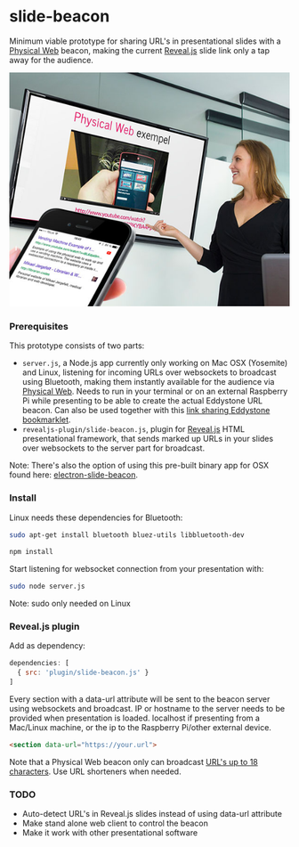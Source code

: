 # slide-beacon
Minimum viable prototype for sharing URL's in presentational slides with a [Physical Web](http://github.com/google/physical-web) beacon, making the current [Reveal.js](https://github.com/hakimel/reveal.js/) slide link only a tap away for the audience. 

![](https://raw.githubusercontent.com/dermike/dermike.github.io/master/images/project_slidebeacon.jpg)

### Prerequisites
This prototype consists of two parts:
* `server.js`, a Node.js app currently only working on Mac OSX (Yosemite) and Linux, listening for incoming URLs over websockets to broadcast using Bluetooth, making them instantly available for the audience via [Physical Web](http://physical-web.org). Needs to run in your terminal or on an external Raspberry Pi while presenting to be able to create the actual Eddystone URL beacon. Can also be used together with this [link sharing Eddystone bookmarklet](https://github.com/dermike/eddystone-bookmarklet).
* `revealjs-plugin/slide-beacon.js`, plugin for [Reveal.js](https://github.com/hakimel/reveal.js/) HTML presentational framework, that sends marked up URLs in your slides over websockets to the server part for broadcast.

Note: There's also the option of using this pre-built binary app for OSX found here: [electron-slide-beacon](https://github.com/dermike/electron-slide-beacon).

### Install
Linux needs these dependencies for Bluetooth:

```sh
sudo apt-get install bluetooth bluez-utils libbluetooth-dev
```

```sh
npm install
```

Start listening for websocket connection from your presentation with:

```sh
sudo node server.js
```

Note: sudo only needed on Linux

### Reveal.js plugin
Add as dependency:

```javascript
dependencies: [
  { src: 'plugin/slide-beacon.js' }
]
```

Every section with a data-url attribute will be sent to the beacon server using websockets and broadcast. IP or hostname to the server needs to be provided when presentation is loaded. localhost if presenting from a Mac/Linux machine, or the ip to the Raspberry Pi/other external device.

```html
<section data-url="https://your.url">
```

Note that a Physical Web beacon only can broadcast [URL's up to 18 characters](https://github.com/google/uribeacon#short-urls). Use URL shorteners when needed.

### TODO
* Auto-detect URL's in Reveal.js slides instead of using data-url attribute
* Make stand alone web client to control the beacon
* Make it work with other presentational software
